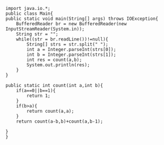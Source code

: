     import java.io.*;
    public class Main{
    public static void main(String[] args) throws IOException{
        BufferedReader br = new BufferedReader(new InputStreamReader(System.in));
        String str = "";
        while((str = br.readLine())!=null){
            String[] strs = str.split(" ");
            int a = Integer.parseInt(strs[0]);
            int b = Integer.parseInt(strs[1]);
            int res = count(a,b);
            System.out.println(res);
        }
    }
    
    public static int count(int a,int b){
        if(a==0||b==1){
            return 1;
        }
        if(b>a){
            return count(a,a);
        }
        return count(a-b,b)+count(a,b-1);
        
    }
    }
